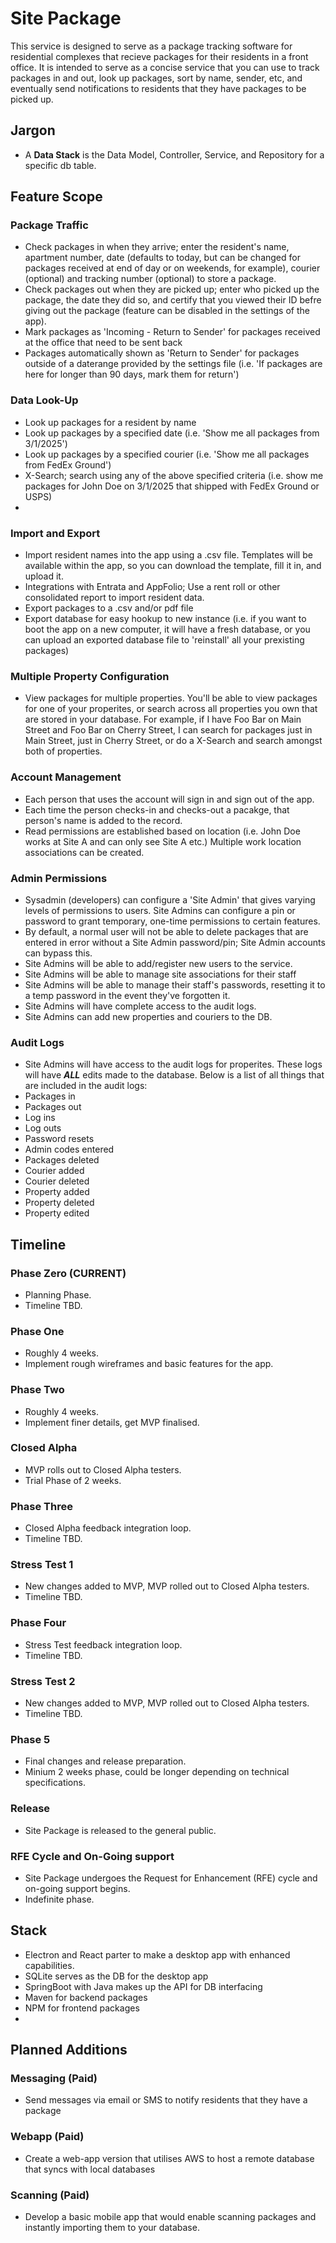 # Site Package

This service is designed to serve as a package tracking software for residential complexes that recieve packages for their residents in a front office. It is intended to serve as a concise service that you can use to track packages in and out, look up packages, sort by name, sender, etc, and eventually send notifications to residents that they have packages to be picked up.

## Jargon
- A **Data Stack** is the Data Model, Controller, Service, and Repository for a specific db table.

## Feature Scope
### Package Traffic
- Check packages in when they arrive; enter the resident's name, apartment number, date (defaults to today, but can be changed for packages received at end of day or on weekends, for example), courier (optional) and tracking number (optional) to store a package.
- Check packages out when they are picked up; enter who picked up the package, the date they did so, and certify that you viewed their ID befre giving out the package (feature can be disabled in the settings of the app).
- Mark packages as 'Incoming - Return to Sender' for packages received at the office that need to be sent back
- Packages automatically shown as 'Return to Sender' for packages outside of a daterange provided by the settings file (i.e. 'If packages are here for longer than 90 days, mark them for return')

### Data Look-Up
- Look up packages for a resident by name
- Look up packages by a specified date (i.e. 'Show me all packages from 3/1/2025')
- Look up packages by a specified courier (i.e. 'Show me all packages from FedEx Ground')
- X-Search; search using any of the above specified criteria (i.e. show me packages for John Doe on 3/1/2025 that shipped with FedEx Ground or USPS)
- 
### Import and Export
- Import resident names into the app using a .csv file. Templates will be available within the app, so you can download the template, fill it in, and upload it.
- Integrations with Entrata and AppFolio; Use a rent roll or other consolidated report to import resident data.
- Export packages to a .csv and/or pdf file
- Export database for easy hookup to new instance (i.e. if you want to boot the app on a new computer, it will have a fresh database, or you can upload an exported database file to 'reinstall' all your prexisting packages)

### Multiple Property Configuration
- View packages for multiple properties. You'll be able to view packages for one of your properites, or search across all properties you own that are stored in your database. For example, if I have Foo Bar on Main Street and Foo Bar on Cherry Street, I can search for packages just in Main Street, just in Cherry Street, or do a X-Search and search amongst both of properties.

### Account Management
- Each person that uses the account will sign in and sign out of the app.
- Each time the person checks-in and checks-out a pacakge, that person's name is added to the record.
- Read permissions are established based on location (i.e. John Doe works at Site A and can only see Site A etc.) Multiple work location associations can be created.

### Admin Permissions
- Sysadmin (developers) can configure a 'Site Admin' that gives varying levels of permissions to users. Site Admins can configure a pin or password to grant temporary, one-time permissions to certain features.
- By default, a normal user will not be able to delete packages that are entered in error without a Site Admin password/pin; Site Admin accounts can bypass this.
- Site Admins will be able to add/register new users to the service.
- Site Admins will be able to manage site associations for their staff
- Site Admins will be able to manage their staff's passwords, resetting it to a temp password in the event they've forgotten it.
- Site Admins will have complete access to the audit logs.
- Site Admins can add new properties and couriers to the DB.

### Audit Logs
- Site Admins will have access to the audit logs for properites. These logs will have ***ALL*** edits made to the database. Below is a list of all things that are included in the audit logs:
- Packages in
- Packages out
- Log ins
- Log outs
- Password resets
- Admin codes entered
- Packages deleted
- Courier added
- Courier deleted
- Property added
- Property deleted
- Property edited

## Timeline
### Phase Zero (CURRENT)
- Planning Phase.
- Timeline TBD.
  
### Phase One
- Roughly 4 weeks.
- Implement rough wireframes and basic features for the app.
  
### Phase Two
- Roughly 4 weeks.
- Implement finer details, get MVP finalised.
  
### Closed Alpha
- MVP rolls out to Closed Alpha testers.
- Trial Phase of 2 weeks.
  
### Phase Three
- Closed Alpha feedback integration loop.
- Timeline TBD.
  
### Stress Test 1
- New changes added to MVP, MVP rolled out to Closed Alpha testers.
- Timeline TBD.
  
### Phase Four
- Stress Test feedback integration loop.
- Timeline TBD.
  
### Stress Test 2
- New changes added to MVP, MVP rolled out to Closed Alpha testers.
- Timeline TBD.

### Phase 5
- Final changes and release preparation.
- Minium 2 weeks phase, could be longer depending on technical specifications.

### Release
- Site Package is released to the general public.

### RFE Cycle and On-Going support
- Site Package undergoes the Request for Enhancement (RFE) cycle and on-going support begins.
- Indefinite phase.

## Stack
- Electron and React parter to make a desktop app with enhanced capabilities.
- SQLite serves as the DB for the desktop app
- SpringBoot with Java makes up the API for DB interfacing
- Maven for backend packages
- NPM for frontend packages
- 
## Planned Additions
### Messaging (Paid)
- Send messages via email or SMS to notify residents that they have a package

### Webapp (Paid)
- Create a web-app version that utilises AWS to host a remote database that syncs with local databases

### Scanning (Paid)
- Develop a basic mobile app that would enable scanning packages and instantly importing them to your database.

